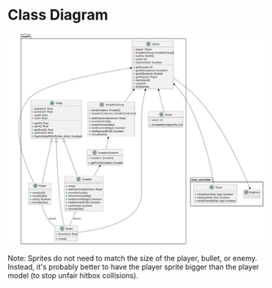 # Class Diagram

![Space Invaders Class Diagram](SpaceInvadersClassDiagram.svg)

Note: Sprites do not need to match the size of the player, bullet, or enemy. Instead, it's probably better to have the player sprite bigger than the player model (to stop unfair hitbox collisions).
